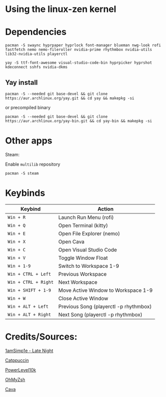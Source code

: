 # Using the linux-zen kernel


# Dependencies

`pacman -S swaync hyprpaper hyprlock font-manager blueman nwg-look rofi fastfetch nemo nemo-fileroller nvidia-prime rhythmbox nvidia-utils lib32-nvidia-utils playerctl`

`yay -S ttf-font-awesome visual-studio-code-bin hyprpicker hyprshot kdeconnect sshfs nvidia-dkms`

## Yay install

`pacman -S --needed git base-devel && git clone https://aur.archlinux.org/yay.git && cd yay && makepkg -si`

or precompiled binary

`pacman -S --needed git base-devel && git clone https://aur.archlinux.org/yay-bin.git && cd yay-bin && makepkg -si`



# Other apps

Steam:

Enable `multilib` repository

`pacman -S steam`



# Keybinds

|        Keybind        |                  Action                  |
| --------------------- | ---------------------------------------- |
| `Win + R`             | Launch Run Menu (rofi)                   |
| `Win + Q`             | Open Terminal (kitty)                    |
| `Win + E`             | Open File Explorer (nemo)                |
| `Win + X`             | Open Cava                                |
| `Win + C`             | Open Visual Studio Code                  |
| `Win + V`             | Toggle Window Float                      |
| `Win + 1-9`           | Switch to Workspace 1-9                  |
| `Win + CTRL + Left`   | Previous Workspace                       |
| `Win + CTRL + Right`  | Next Workspace                           |
| `Win + SHIFT + 1-9`   | Move Active Window to Workspace 1-9      |
| `Win + W`             | Close Active Window                      |
| `Win + ALT + Left`    | Previous Song (playerctl -p rhythmbox)   |
| `Win + ALT + Right`   | Next Song (playerctl -p rhythmbox)       |





# Credits/Sources:

[1amSimp1e - Late Night](https://github.com/1amSimp1e/dots)

[Catppuccin](https://github.com/catppuccin)

[PowerLevel10k](https://github.com/romkatz/powerlevel10k)

[OhMyZsh](https://github.com/ohmyzsh/ohmyzsh)

[Cava](https://github.com/karlstav/cava)
